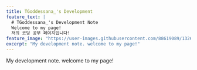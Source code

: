 ```yaml
---
title: TGoddessana_'s Development
feature_text: |
  # TGoddessana_'s Development Note
  Welcome to my page!
  저의 코딩 공부 페이지입니다!
feature_image: "https://user-images.githubusercontent.com/88619089/132670466-c21162ff-6bd9-4b76-9ca8-843387c16862.jpg"
excerpt: "My development note. welcome to my page!"
---
```


My development note. welcome to my page!

